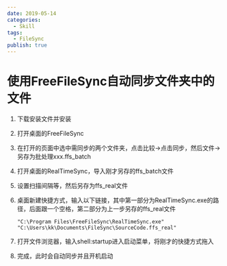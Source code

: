 ```yaml
---
date: 2019-05-14
categories:
  - Skill
tags:
  - FileSync
publish: true
---
```


# 使用FreeFileSync自动同步文件夹中的文件

1. 下载安装文件并安装
2. 打开桌面的FreeFileSync
3. 在打开的页面中选中需同步的两个文件夹，点击比较->点击同步，然后文件->另存为批处理xxx.ffs_batch
4. 打开桌面的RealTimeSync，导入刚才另存的ffs_batch文件
5. 设置扫描间隔等，然后另存为ffs_real文件
6. 桌面新建快捷方式，输入以下链接，其中第一部分为RealTimeSync.exe的路径，后面跟一个空格，第二部分为上一步另存的ffs_real文件

    ```shell
    "C:\Program Files\FreeFileSync\RealTimeSync.exe" "C:\Users\kk\Documents\FileSync\SourceCode.ffs_real"
    ```

7. 打开文件浏览器，输入shell:startup进入启动菜单，将刚才的快捷方式拖入
8. 完成，此时会自动同步并且开机启动
